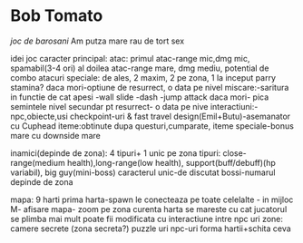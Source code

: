 # Bob Tomato
 *joc de barosani*
 Am putza mare rau de tort
 sex

idei joc
caracter principal:
    atac: primul atac-range mic,dmg mic, spamabil(3-4 ori)
        al doilea atac-range mare, dmg mediu, potential de combo
        atacuri speciale: de ales, 2 maxim, 2 pe zona, 1 la inceput
    parry
    stamina?
    daca mori-optiune de resurrect, o data pe nivel
    miscare:-saritura in functie de cat apesi
        -wall slide
        -dash
        -jump attack daca mori- pica semintele
	nivel secundar pt resurrect- o data pe nive
    interactiuni:-npc,obiecte,usi
    checkpoint-uri & fast travel
    design(Emil+Butu)-asemanator cu Cuphead
    iteme:obtinute dupa questuri,cumparate, iteme speciale-bonus mare cu downside mare

inamici(depinde de zona):
    4 tipuri+ 1 unic pe zona
    tipuri: close-range(medium health),long-range(low health), support(buff/debuff)(hp variabil), big guy(mini-boss)
        caracterul unic-de discutat
    bossi-numarul depinde de zona

mapa: 9 harti
    prima harta-spawn le conecteaza pe toate celelalte - in mijloc
    M- afisare mapa- zoom pe zona curenta
    harta se mareste cu cat jucatorul se plimba mai mult
    poate fii modificata cu interactiune intre npc uri
    zone: camere secrete (zona secreta?)
        puzzle uri
        npc-uri
    forma hartii+schita
ceva